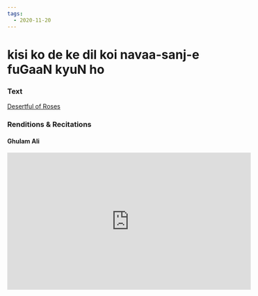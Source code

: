 ```yaml
---
tags:
  - 2020-11-20
---
```

# kisi ko de ke dil koi navaa-sanj-e fuGaaN kyuN ho

### Text
[Desertful of Roses](http://www.columbia.edu/itc/mealac/pritchett/00ghalib/126/index_126.html)

### Renditions & Recitations

#### Ghulam Ali

<iframe width="560" height="315" src="https://www.youtube.com/embed/xpZABscTWAU" title="YouTube video player" frameborder="0" allow="accelerometer; autoplay; clipboard-write; encrypted-media; gyroscope; picture-in-picture" allowfullscreen></iframe>

